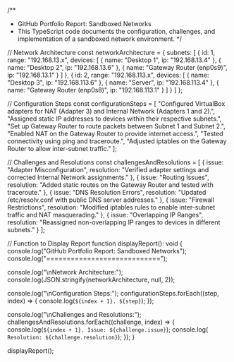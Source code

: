 /**
 * GitHub Portfolio Report: Sandboxed Networks
 * This TypeScript code documents the configuration, challenges, and implementation of a sandboxed network environment.
 */

// Network Architecture
const networkArchitecture = {
  subnets: [
    {
      id: 1,
      range: "192.168.13.x",
      devices: [
        { name: "Desktop 1", ip: "192.168.13.4" },
        { name: "Desktop 2", ip: "192.168.13.6" },
        { name: "Gateway Router (enp0s9)", ip: "192.168.13.1" }
      ]
    },
    {
      id: 2,
      range: "192.168.113.x",
      devices: [
        { name: "Desktop 3", ip: "192.168.113.6" },
        { name: "Server", ip: "192.168.113.4" },
        { name: "Gateway Router (enp0s8)", ip: "192.168.113.1" }
      ]
    }
  ]
};

// Configuration Steps
const configurationSteps = [
  "Configured VirtualBox adapters for NAT (Adapter 3) and Internal Network (Adapters 1 and 2).",
  "Assigned static IP addresses to devices within their respective subnets.",
  "Set up Gateway Router to route packets between Subnet 1 and Subnet 2.",
  "Enabled NAT on the Gateway Router to provide internet access.",
  "Tested connectivity using ping and traceroute.",
  "Adjusted iptables on the Gateway Router to allow inter-subnet traffic."
];

// Challenges and Resolutions
const challengesAndResolutions = [
  {
    issue: "Adapter Misconfiguration",
    resolution: "Verified adapter settings and corrected Internal Network assignments."
  },
  {
    issue: "Routing Issues",
    resolution: "Added static routes on the Gateway Router and tested with traceroute."
  },
  {
    issue: "DNS Resolution Errors",
    resolution: "Updated /etc/resolv.conf with public DNS server addresses."
  },
  {
    issue: "Firewall Restrictions",
    resolution: "Modified iptables rules to enable inter-subnet traffic and NAT masquerading."
  },
  {
    issue: "Overlapping IP Ranges",
    resolution: "Reassigned non-overlapping IP ranges to devices in different subnets."
  }
];

// Function to Display Report
function displayReport(): void {
  console.log("GitHub Portfolio Report: Sandboxed Networks");
  console.log("============================");

  console.log("\nNetwork Architecture:");
  console.log(JSON.stringify(networkArchitecture, null, 2));

  console.log("\nConfiguration Steps:");
  configurationSteps.forEach((step, index) => {
    console.log(`${index + 1}. ${step}`);
  });

  console.log("\nChallenges and Resolutions:");
  challengesAndResolutions.forEach((challenge, index) => {
    console.log(`${index + 1}. Issue: ${challenge.issue}`);
    console.log(`   Resolution: ${challenge.resolution}`);
  });
}


displayReport();


